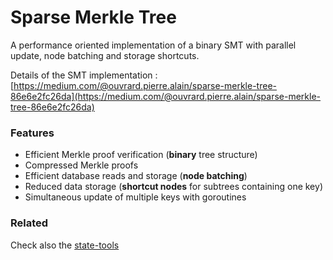 # Sparse Merkle Tree

A performance oriented implementation of a binary SMT with parallel update, node batching and storage shortcuts.

Details of the SMT implementation : [https://medium.com/@ouvrard.pierre.alain/sparse-merkle-tree-86e6e2fc26da](https://medium.com/@ouvrard.pierre.alain/sparse-merkle-tree-86e6e2fc26da)

### Features
- Efficient Merkle proof verification (**binary** tree structure)
- Compressed Merkle proofs
- Efficient database reads and storage (**node batching**)
- Reduced data storage (**shortcut nodes** for subtrees containing one key)
- Simultaneous update of multiple keys with goroutines

### Related

Check also the [state-tools](https://github.com/aergoio/state-tools)
